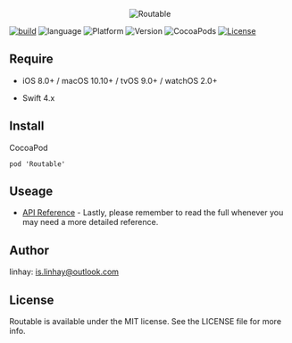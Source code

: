 <p align="center">
<img src="https://raw.githubusercontent.com/linhay/Routable/master/Screenshot/logo.png" alt="Routable" title="Routable"/>
</p>

[![build](https://travis-ci.org/linhay/Routable.svg?branch=master)](https://travis-ci.org/linhay/Routable)
![language](https://img.shields.io/badge/language-swift-orange.svg)
![Platform](https://img.shields.io/cocoapods/p/SPRoutable.svg?style=flat)
![Version](https://img.shields.io/cocoapods/v/SPRoutable.svg?style=flat)
![CocoaPods](https://img.shields.io/badge/CocoaPods-supported-brightgreen.svg)
[![License](http://img.shields.io/badge/license-MIT-lightgrey.svg?style=flat)](http://mit-license.org)

## Require

- iOS 8.0+ / macOS 10.10+ / tvOS 9.0+ / watchOS 2.0+

- Swift 4.x

## Install

CocoaPod

```
pod 'Routable'
```

## Useage

- [API Reference](https://linhay.github.io/SPRoutable/index.html) - Lastly, please remember to read the full whenever you may need a more detailed reference.


## Author

linhay: is.linhay@outlook.com

## License

Routable is available under the MIT license. See the LICENSE file for more info.
